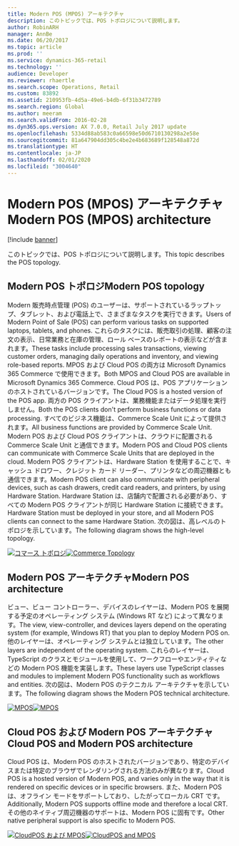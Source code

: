 ```yaml
---
title: Modern POS (MPOS) アーキテクチャ
description: このトピックでは、POS トポロジについて説明します。
author: RobinARH
manager: AnnBe
ms.date: 06/20/2017
ms.topic: article
ms.prod: ''
ms.service: dynamics-365-retail
ms.technology: ''
audience: Developer
ms.reviewer: rhaertle
ms.search.scope: Operations, Retail
ms.custom: 83892
ms.assetid: 210953fb-4d5a-49e6-b4db-6f31b3472789
ms.search.region: Global
ms.author: meeram
ms.search.validFrom: 2016-02-28
ms.dyn365.ops.version: AX 7.0.0, Retail July 2017 update
ms.openlocfilehash: 5334d88ab583c0a66598e50d6710130298a2e58e
ms.sourcegitcommit: 81a647904dd305c4be2e4b683689f128548a872d
ms.translationtype: HT
ms.contentlocale: ja-JP
ms.lasthandoff: 02/01/2020
ms.locfileid: "3004640"
---
```

# <a name="modern-pos-mpos-architecture"></a><span data-ttu-id="127cf-103">Modern POS (MPOS) アーキテクチャ</span><span class="sxs-lookup"><span data-stu-id="127cf-103">Modern POS (MPOS) architecture</span></span>

[!include [banner](../includes/banner.md)]

<span data-ttu-id="127cf-104">このトピックでは、POS トポロジについて説明します。</span><span class="sxs-lookup"><span data-stu-id="127cf-104">This topic describes the POS topology.</span></span>

<a name="modern-pos-topology"></a><span data-ttu-id="127cf-105">Modern POS トポロジ</span><span class="sxs-lookup"><span data-stu-id="127cf-105">Modern POS topology</span></span>
--------------------------

<span data-ttu-id="127cf-106">Modern 販売時点管理 (POS) のユーザーは、サポートされているラップトップ、タブレット、および電話上で、さまざまなタスクを実行できます。</span><span class="sxs-lookup"><span data-stu-id="127cf-106">Users of Modern Point of Sale (POS) can perform various tasks on supported laptops, tablets, and phones.</span></span> <span data-ttu-id="127cf-107">これらのタスクには、販売取引の処理、顧客の注文の表示、日常業務と在庫の管理、ロール ベースのレポートの表示などが含まれます。</span><span class="sxs-lookup"><span data-stu-id="127cf-107">These tasks include processing sales transactions, viewing customer orders, managing daily operations and inventory, and viewing role-based reports.</span></span> <span data-ttu-id="127cf-108">MPOS および Cloud POS の両方は Microsoft Dynamics 365 Commerce で使用できます。</span><span class="sxs-lookup"><span data-stu-id="127cf-108">Both MPOS and Cloud POS are available in Microsoft Dynamics 365 Commerce.</span></span> <span data-ttu-id="127cf-109">Cloud POS は、POS アプリケーションのホストされているバージョンです。</span><span class="sxs-lookup"><span data-stu-id="127cf-109">The Cloud POS is a hosted version of the POS app.</span></span> <span data-ttu-id="127cf-110">両方の POS クライアントは、業務機能またはデータ処理を実行しません。</span><span class="sxs-lookup"><span data-stu-id="127cf-110">Both the POS clients don't perform business functions or data processing.</span></span> <span data-ttu-id="127cf-111">すべてのビジネス機能は、Commerce Scale Unit によって提供されます。</span><span class="sxs-lookup"><span data-stu-id="127cf-111">All business functions are provided by Commerce Scale Unit.</span></span> <span data-ttu-id="127cf-112">Modern POS および Cloud POS クライアントは、クラウドに配置される Commerce Scale Unit と通信できます。</span><span class="sxs-lookup"><span data-stu-id="127cf-112">Modern POS and Cloud POS clients can communicate with Commerce Scale Units that are deployed in the cloud.</span></span> <span data-ttu-id="127cf-113">Modern POS クライアントは、Hardware Station を使用することで、キャッシュ ドロワー、クレジット カード リーダー、プリンタなどの周辺機器とも通信できます。</span><span class="sxs-lookup"><span data-stu-id="127cf-113">Modern POS client can also communicate with peripheral devices, such as cash drawers, credit card readers, and printers, by using Hardware Station.</span></span> <span data-ttu-id="127cf-114">Hardware Station は、店舗内で配置される必要があり、すべての Modern POS クライアントが同じ Hardware Station に接続できます。</span><span class="sxs-lookup"><span data-stu-id="127cf-114">Hardware Station must be deployed in your store, and all Modern POS clients can connect to the same Hardware Station.</span></span> <span data-ttu-id="127cf-115">次の図は、高レベルのトポロジを示しています。</span><span class="sxs-lookup"><span data-stu-id="127cf-115">The following diagram shows the high-level topology.</span></span> 

<span data-ttu-id="127cf-116">[![コマース トポロジ](./media/retail-topology-1024x606.png)](./media/retail-topology.png)</span><span class="sxs-lookup"><span data-stu-id="127cf-116">[![Commerce Topology](./media/retail-topology-1024x606.png)](./media/retail-topology.png)</span></span>

## <a name="modern-pos-architecture"></a><span data-ttu-id="127cf-117">Modern POS アーキテクチャ</span><span class="sxs-lookup"><span data-stu-id="127cf-117">Modern POS architecture</span></span>
<span data-ttu-id="127cf-118">ビュー、ビュー コントローラー、デバイスのレイヤーは、Modern POS を展開する予定のオペレーティング システム (Windows RT など) によって異なります。</span><span class="sxs-lookup"><span data-stu-id="127cf-118">The view, view-controller, and devices layers depend on the operating system (for example, Windows RT) that you plan to deploy Modern POS on.</span></span> <span data-ttu-id="127cf-119">他のレイヤーは、オペレーティング システムとは独立しています。</span><span class="sxs-lookup"><span data-stu-id="127cf-119">The other layers are independent of the operating system.</span></span> <span data-ttu-id="127cf-120">これらのレイヤーは、TypeScript のクラスとモジュールを使用して、ワークフローやエンティティなどの Modern POS 機能を実装します。</span><span class="sxs-lookup"><span data-stu-id="127cf-120">These layers use TypeScript classes and modules to implement Modern POS functionality such as workflows and entities.</span></span> <span data-ttu-id="127cf-121">次の図は、Modern POS のテクニカル アーキテクチャを示しています。</span><span class="sxs-lookup"><span data-stu-id="127cf-121">The following diagram shows the Modern POS technical architecture.</span></span> 

<span data-ttu-id="127cf-122">[![MPOS](./media/mpos.png)](./media/mpos.png)</span><span class="sxs-lookup"><span data-stu-id="127cf-122">[![MPOS](./media/mpos.png)](./media/mpos.png)</span></span>

## <a name="cloud-pos-and-modern-pos-architecture"></a><span data-ttu-id="127cf-123">Cloud POS および Modern POS アーキテクチャ</span><span class="sxs-lookup"><span data-stu-id="127cf-123">Cloud POS and Modern POS architecture</span></span>
<span data-ttu-id="127cf-124">Cloud POS は、Modern POS のホストされたバージョンであり、特定のデバイスまたは特定のブラウザでレンダリングされる方法のみが異なります。</span><span class="sxs-lookup"><span data-stu-id="127cf-124">Cloud POS is a hosted version of Modern POS, and varies only in the way that it is rendered on specific devices or in specific browsers.</span></span> <span data-ttu-id="127cf-125">また、Modern POS は、オフライン モードをサポートしており、したがってローカル CRT です。</span><span class="sxs-lookup"><span data-stu-id="127cf-125">Additionally, Modern POS supports offline mode and therefore a local CRT.</span></span> <span data-ttu-id="127cf-126">その他のネイティブ周辺機器のサポートは、Modern POS に固有です。</span><span class="sxs-lookup"><span data-stu-id="127cf-126">Other native peripheral support is also specific to Modern POS.</span></span> 

<span data-ttu-id="127cf-127">[![CloudPOS および MPOS](./media/cloudpos-and-mpos.png)](./media/cloudpos-and-mpos.png)</span><span class="sxs-lookup"><span data-stu-id="127cf-127">[![CloudPOS and MPOS](./media/cloudpos-and-mpos.png)](./media/cloudpos-and-mpos.png)</span></span>



